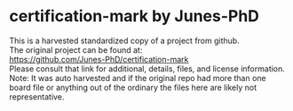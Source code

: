 
# certification-mark by Junes-PhD  
This is a harvested standardized copy of a project from github.  
The original project can be found at:  
https://github.com/Junes-PhD/certification-mark  
Please consult that link for additional, details, files, and license information.  
Note: It was auto harvested and if the original repo had more than one board file or anything out of the ordinary the files here are likely not representative.  
    